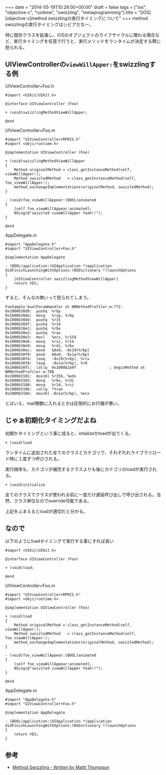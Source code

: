 +++
date = "2014-05-19T10:28:00+00:00"
draft = false
tags = ["ios", "objective-c", "runtime", "swizzling", "metaprogramming"]
title = "[iOS][objective-c]method swizzlingの実行タイミングについて"
+++
method swizzlingの実行タイミングはシビアだなー。

特に既存クラスを拡張し、iOSのオブジェクトのライフサイクルに関わる場合など、実行タイミングを任意で行うと、実行メソッドをランタイムが決定する際に怒られる。

## UIViewControllerの`viewWillApper:`をswizzlingする例


UIViewController+Foo.h

	#import <UIKit/UIKit.h>
	
	@interface UIViewController (Foo)
	
	+ (void)swizzlingMethodViewWillApper;
	
	@end
	

UIViewController+Foo.m

	#import "UIViewController+RPRIS.h"	
	#import <objc/runtime.h>
	
	@implementation UIViewController (Foo)
	
	+ (void)swizzlingMethodViewWillApper
	{
	    Method originalMethod = class_getInstanceMethod(self, viewWillApper:);
	    Method swizzledMethod   = class_getInstanceMethod(self, foo_viewWillApper:);
	    method_exchangeImplementations(originalMethod, swizzledMethod);
	}
	
	- (void)foo_viewWillAppear:(BOOL)animated
	{
	    [self foo_viewWillAppear:animated];
	    NSLog(@"swizzled viewWillApper Yeah!!");
	}
		
	@end


AppDelegate.m

	#import "AppDelegate.h"
	#import "UIViewController+Foo.h"

	@implementation AppDelegate
	
	- (BOOL)application:(UIApplication *)application didFinishLaunchingWithOptions:(NSDictionary *)launchOptions
	{
	    [UIViewController swizzlingMethodViewWillApper]	 
	    return YES;
	}
								
すると、そんなの無いって怒られてしまう。

	FooSample`boolParamHandler at NRMethodProfiler.m:772:
	0x1000b30d9:  pushq  %rbp
	0x1000b30da:  movq   %rsp, %rbp
	0x1000b30dd:  pushq  %r15
	0x1000b30df:  pushq  %r14
	0x1000b30e1:  pushq  %rbx
	0x1000b30e2:  pushq  %rax
	0x1000b30e3:  movl   %ecx, %r15d
	0x1000b30e6:  movq   %rsi, %r14
	0x1000b30e9:  movq   %rdi, %rbx
	0x1000b30ec:  movb   $0x0, -0x19(%rbp)
	0x1000b30f0:  movb   $0x0, -0x1a(%rbp)
	0x1000b30f4:  leaq   -0x19(%rbp), %rcx
	0x1000b30f8:  leaq   -0x1a(%rbp), %r8
	0x1000b30fc:  callq  0x1000b2a9f               ; beginMethod at NRMethodProfiler.m:788
	0x1000b3101:  movzbl %r15b, %edx
	0x1000b3105:  movq   %rbx, %rdi
	0x1000b3108:  movq   %r14, %rsi
	0x1000b310b:  callq  *%rax
	0x1000b310d:  movzbl -0x1a(%rbp), %ecx
	
とはいえ、mail関数に入れるとかは圧倒的にお行儀が悪い。


## じゃぁ初期化タイミングだよね

初期かタイミングという事に成ると、intializeかloadが出てくる。

	+ (void)load

ランタイムに追加された全てのクラスとカテゴリで、それぞれれライブラリロード時に１度ずつ呼びされる。

実行順序も、カテゴリが補完するクラスよりも後にカテゴリのloadが実行される。

	+ (void)initialize

全てのクラスでクラスが使われる前に一度だけ遅延呼び出しで呼び出される。当然、クラス単位なのでoverride可能である。


上記をふまえるとloadが適切だと分かる。

## なので

以下のようにloadタイミングで実行する事にすれば良い


	#import <UIKit/UIKit.h>
	
	@interface UIViewController (Foo)
	
	+ (void)load;
	
	@end
	

UIViewController+Foo.m

	#import "UIViewController+RPRIS.h"	
	#import <objc/runtime.h>
	
	@implementation UIViewController (Foo)
	
	+ (void)load
	{
	    Method originalMethod = class_getInstanceMethod(self, viewWillApper:);
	    Method swizzledMethod   = class_getInstanceMethod(self, foo_viewWillApper:);
	    method_exchangeImplementations(originalMethod, swizzledMethod);
	}
	
	- (void)foo_viewWillAppear:(BOOL)animated
	{
	    [self foo_viewWillAppear:animated];
	    NSLog(@"swizzled viewWillApper Yeah!!");
	}
		
	@end

AppDelegate.m

	#import "AppDelegate.h"
	#import "UIViewController+Foo.h"

	@implementation AppDelegate
	
	- (BOOL)application:(UIApplication *)application didFinishLaunchingWithOptions:(NSDictionary *)launchOptions
	{ 
	    return YES;
	}
	
## 参考

* [Method Swizzling - 
Written by Mattt Thompson](http://nshipster.com/method-swizzling/)
